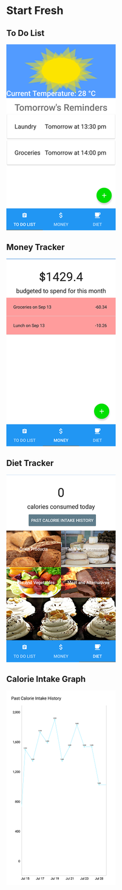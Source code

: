 # Start Fresh

## To Do List <br/>
<img src="/app/screenshots/ToDoList.png" width = "288" height = "489"/> <br/>
## Money Tracker <br/>
![Money Tracker](/app/screenshots/MoneyTracker.png?raw=true) <br/>
## Diet Tracker <br/>
![Diet Tracker](/app/screenshots/DietTracker.png?raw=true) <br/>
## Calorie Intake Graph <br/>
![Calorie Intake Graph](/app/screenshots/CalorieIntakeGraph.png?raw=true)
